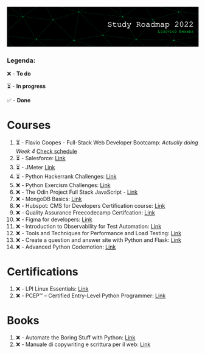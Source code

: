 ![github-header-image](github-header-image.png)

### Legenda:

❌ - **To do**

⏳ - **In progress**

✅ - **Done**

# Courses

1) ⏳ - Flavio Coopes - Full-Stack Web Developer Bootcamp:  *Actually doing Week 4* [Check schedule](https://bootcamp.dev/schedule/)
2) ⏳ - Salesforce: [Link](https://trailhead.salesforce.com/en/users/teamtrailhead/trailmixes/quest-beginner-start-your-trailblazer-journey)
3) ⏳ - JMeter [Link](https://www.udemy.com/course/jmeter-step-by-step-for-beginners/)
4) ⏳ - Python Hackerrank Challenges: [Link](https://www.hackerrank.com/domains/python)
5) ❌ - Python Exercism Challenges: [Link](https://exercism.org/tracks/python)
6) ❌ - The Odin Project Full Stack JavaScript - [Link](https://www.theodinproject.com/paths/full-stack-javascript)
7) ❌ - MongoDB Basics: [Link](https://university.mongodb.com/courses/M001/about)
8) ❌ - Hubspot: CMS for Developers Certification course: [Link](https://academy.hubspot.com/courses/cms-for-developers)     
9) ❌ - Quality Assurance Freecodecamp Certifcation: [Link](https://www.freecodecamp.org/learn/quality-assurance/)
10) ❌ - Figma for developers: [Link](https://frontendmasters.com/courses/figma/)
11) ❌ - Introduction to Observability for Test Automation: [Link](https://testautomationu.applitools.com/observability-for-test-automation/)
12) ❌ - Tools and Techniques for Performance and Load Testing: [Link](https://testautomationu.applitools.com/performance-and-load-testing/)
13) ❌ - Create a question and answer site with Python and Flask: [Link](https://www.codemotion.com/learning/tp/creare-un-sito-di-domande-e-risposte-con-python-e-flask-1116/enrolled)
14) ❌ - Advanced Python Codemotion: [Link](https://www.codemotion.com/learning/tp/python-avanzato-1465/enrolled)


# Certifications

1) ❌ - LPI Linux Essentials: [Link](https://www.lpi.org/our-certifications/linux-essentials-overview)
2) ❌ - PCEP™ – Certified Entry-Level Python Programmer: [Link](https://pythoninstitute.org/pcep)

# Books

1) ❌ - Automate the Boring Stuff with Python: [Link](https://automatetheboringstuff.com/)
2) ❌ - Manuale di copywriting e scrittura per il web: [Link](https://www.amazon.it/Manuale-copywriting-scrittura-strumenti-scrivere/dp/8820388006/ref=asc_df_8820388006/?tag=googshopit-21&linkCode=df0&hvadid=279885803755&hvpos=&hvnetw=g&hvrand=904659144321222928&hvpone=&hvptwo=&hvqmt=&hvdev=c&hvdvcmdl=&hvlocint=&hvlocphy=1008463&hvtargid=pla-552773746307&psc=1)


